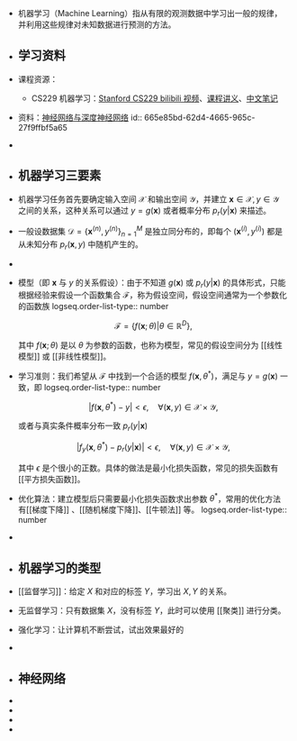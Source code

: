 - 机器学习（Machine Learning）指从有限的观测数据中学习出一般的规律，并利用这些规律对未知数据进行预测的方法。
- ## 学习资料
- 课程资源：
	- CS229 机器学习：[Stanford CS229 bilibili 视频](https://www.bilibili.com/video/BV1JE411w7Ub/)、[课程讲义](https://www.123pan.com/s/plj7Vv-iH223.html)、[中文笔记](https://doraemonzzz.com/tags/CS229/)
- 资料：[神经网络与深度神经网络](https://www.123pan.com/s/plj7Vv-tH223.html)
  id:: 665e85bd-62d4-4665-965c-27f9ffbf5a65
-
- ## 机器学习三要素
- 机器学习任务首先要确定输入空间 $\mathcal{X}$ 和输出空间 $\mathcal{Y}$，并建立 $\mathbf{x} \in \mathcal{X}, y \in \mathcal{Y}$ 之间的关系，这种关系可以通过 $y = g(\mathbf{x})$ 或者概率分布 $p_r(y|\mathbf{x})$ 来描述。
- 一般设数据集 $\mathcal{D} = \{\mathbf{x}^{(n)}, y^{(n)}\}_{n = 1}^M$ 是独立同分布的，即每个 $(\mathbf{x}^{(i)}, y^{(i)})$ 都是从未知分布 $p_r(\mathbf{x},y)$ 中随机产生的。
-
- 模型（即 $\mathbf{x}$ 与 $y$ 的关系假设）：由于不知道 $g(\mathbf{x})$ 或 $p_r(y|\mathbf{x})$ 的具体形式，只能根据经验来假设一个函数集合 $\mathcal{F}$，称为假设空间，假设空间通常为一个参数化的函数族
  logseq.order-list-type:: number
  
  $$ \mathcal{F} = \{f(\mathbf{x};\theta)| \theta \in \mathbb{R}^D\}, $$
  
  其中 $f(\mathbf{x};\theta)$ 是以 $\theta$ 为参数的函数，也称为模型，常见的假设空间分为 [[线性模型]] 或 [[非线性模型]]。
- 学习准则：我们希望从 $\mathcal{F}$ 中找到一个合适的模型 $f(\mathbf{x}, \theta^{\ast})$，满足与 $y = g(\mathbf{x})$ 一致，即
  logseq.order-list-type:: number
  
  $$ |f(\mathbf{x}, \theta^{\ast}) - y| < \epsilon, \quad \forall (\mathbf{x},y) \in \mathcal{X} \times \mathcal{Y}, $$
  
  或者与真实条件概率分布一致 $p_r(y|\mathbf{x})$
  
  $$ |f_y(\mathbf{x},\theta^{\ast}) - p_r(y|\mathbf{x})| < \epsilon, \quad \forall (\mathbf{x}, y) \in \mathcal{X} \times \mathcal{Y}, $$
  
  其中 $\epsilon$ 是个很小的正数。具体的做法是最小化损失函数，常见的损失函数有 [[平方损失函数]]。
- 优化算法：建立模型后只需要最小化损失函数求出参数 $\theta^{\ast}$，常用的优化方法有[[梯度下降]] 、[[随机梯度下降]]、[[牛顿法]] 等。
  logseq.order-list-type:: number
-
- ## 机器学习的类型
- [[监督学习]]：给定 $X$ 和对应的标签 $Y$，学习出 $X,Y$ 的关系。
- 无监督学习：只有数据集 $X$，没有标签 $Y$，此时可以使用 [[聚类]] 进行分类。
- 强化学习：让计算机不断尝试，试出效果最好的
-
- ## 神经网络
-
-
-
-